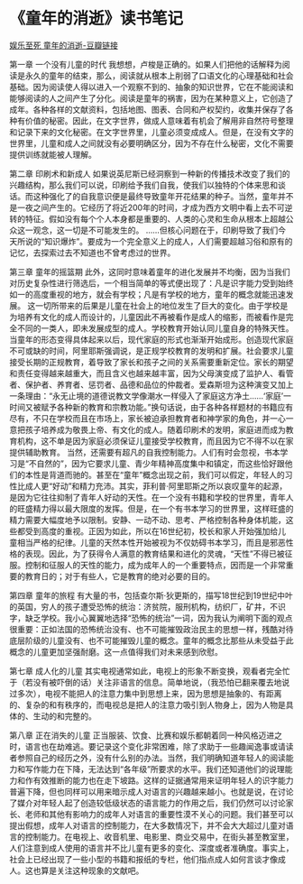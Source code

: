 # 《童年的消逝》读书笔记
[娱乐至死 童年的消逝-豆瓣链接](https://book.douban.com/subject/3711709/)

第一章 一个没有儿童的时代 我想想，卢梭是正确的。如果人们把他的话解释为阅读是永久的童年的结束，那么，阅读就从根本上削弱了口语文化的心理基础和社会基础。因为阅读使人得以进入一个观察不到的、抽象的知识世界，它在不能阅读和能够阅读的人之间产生了分化。阅读是童年的祸害，因为在某种意义上，它创造了成年。各种各样的文献资料，包括地图、图表、合同和产权契约，收集并保存了各种有价值的秘密。因此，在文字世界，做成人意味着有机会了解用非自然符号整理和记录下来的文化秘密。在文字世界里，儿童必须变成成人。但是，在没有文字的世界里，儿童和成人之间就没有必要明确区分，因为不存在什么秘密，文化不需要提供训练就能被人理解。

第二章 印刷术和新成人 如果说英尼斯已经洞察到一种新的传播技术改变了我们的兴趣结构，那么我们可以说，印刷给予我们自我，使我们以独特的个体来思和谈话。而这种强化了的自我意识便是最终导致童年开花结果的种子。当然，童年并不是一夜之间产生的。它经历了将近200年的时间，才成为西方文明中看上去不可逆转的特征。假如没有每个个人本身都是重要的、人类的心灵和生命从根本上超越公众这一观念，这一切是不可能发生的。 ……但核心问题在于，印刷导致了我们今天所说的“知识爆炸”。要成为一个完全意义上的成人，人们需要超越习俗和原有的记忆，去探索过去不知道也不曾考虑过的世界。

第三章 童年的摇篮期 此外，这同时意味着童年的进化发展并不均衡，因为当我们对历史复杂性进行筛选后，一个相当简单的等式便出现了：凡是识字能力受到始终如一的高度重视的地方，就会有学校；凡是有学校的地方，童年的概念就能迅速发展。 这一切所带来的后果是儿童在社会上的地位发生了巨大的变化。由于学校是为培养有文化的成人而设计的，儿童因此不再被看作是成人的缩影，而被看作是完全不同的一类人，即未发展成型的成人。学校教育开始认同儿童自身的特殊天性。 当童年的形态变得具体起来以后，现代家庭的形式也渐渐开始成形。创造现代家庭不可或缺的时间，阿里耶斯强调说，是正规学校教育的发明和扩展。社会要求儿童接受长期的正规教育，着导致了家长和孩子之间的关系需要重新定位。家长的期望和责任变得越来越重大，而且含义也越来越丰富，因为父母演变成了监护人、看管者、保护者、养育者、惩罚者、品德和品位的仲裁者。爱森斯坦为这种演变又加上一条理由：“永无止境的道德说教文学像潮水一样侵入了家庭这方净土……‘家庭’一时间又被赋予各种新的教育和宗教功能。”换句话说，由于各种各样题材的书籍应有尽有，不只在学校而且在市场上，家长被迫承担教育者和神学家的角色，并一心一意把孩子培养成为敬畏上帝、有文化的成人。随着印刷术的发明，家庭进而成为教育机构，这不单是因为家庭必须保证儿童接受学校教育，而且因为它不得不以在家提供辅助教育。 当然，还需要有超凡的自我控制能力。人们有时会忽视，书本学习是“不自然的”，因为它要求儿童、青少年精神高度集中和镇定，而这些恰好跟他们的本性是背道而驰的。甚至在“童年”概念出现之前，我们可以假定，年轻人的习性比成人更“好动”和精力充沛。其实，菲利普·阿里耶斯之所以哀叹童年的起源，是因为它往往抑制了青年人好动的天性。在一个没有书籍和学校的世界里，青年人的旺盛精力得以最大限度的发挥。但是，在一个有书本学习的世界里，这样旺盛的精力需要大幅度地予以限制。安静、一动不动、思考、严格控制各种身体机能，这些都受到高度的重视。正因为如此，所以在16世纪初，校长和家人开始强加给儿童相当严格的纪律。儿童的天然本性开始被视为不仅妨碍书本学习，而且是邪恶性格的表现。因此，为了获得令人满意的教育结果和进化的灵魂，“天性”不得已被征服。控制和征服人的天性的能力，成为成年人的一个重要特点，因而是一个非常重要的教育日的；对于有些人，它是教育的绝对必要的目的。

第四章 童年的旅程 有大量的书，包括查尔斯·狄更斯的，描写18世纪到19世纪中叶的英国，穷人的孩子遭受恐怖的统治：济贫院，服刑机构，纺织厂，矿井，不识字，缺乏学校。我小心翼翼地选择“恐怖的统治”一词，因为我认为阐明下面的观点很重要：正如法国的恐怖统治没有、也不可能摧毁政治民主的思想一样，残酷对待底层阶级的儿童没有、也不可能摧毁儿童的概念。童年的概念比那些从未受益于此概念的儿童更加坚强耐磨。这一点值得我们对未来感到欣慰。

第七章 成人化的儿童 其实电视通常如此，电视上的形象不断变换，观看者完全忙于（若没有被吓倒的话）关注非语言的信息。简单地说，（我恐怕已翻来覆去地说过多次），电视不能把人的注意力集中到思想上来，因为思想是抽象的、有距离的、复杂的和有秩序的，而电视总是把人的注意力吸引到人物身上，因为人物是具体的、生动的和完整的。

第八章 正在消失的儿童 正当服装、饮食、比赛和娱乐都朝着同一种风格迈进之时，语言也在劫难逃。要记录这个变化非常困难，除了求助于一些趣闻逸事或请读者参照自己的经历之外，没有什么别的办法。当然，我们明确知道年轻人的阅读能力和写作能力在下降，无法达到“各年级”所要求的水平。我们还知道他们的说理能力和作有效推断的能力也在走下坡路。这样的证据通常用来证明年轻人的识字能力普遍下降，但也同样可以用来暗示成人对语言的兴趣越来越小。也就是说，在讨论了媒介对年轻人起了创造较低级状态的语言能力的作用之后，我们仍然可以讨论家长、老师和其他有影响力的成年人对语言的重要性漠不关心的问题。我们甚至可以提出假想，成年人对语言的控制能力，在大多数情况下，并不会大大超过儿童对语言的控制能力。在电视上、收音机里、电影里、商业交易中，在街头甚至教室里，人们注意到成人使用的语言并不比儿童有更多的变化、深度或者准确度。事实上，社会上已经出现了一些小型的书籍和报纸的专栏，他们指点成人如何言谈才像成人。这也算是关注这种现象的文献吧。
